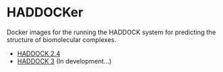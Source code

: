 # HADDOCKer
Docker images for the running the HADDOCK system for predicting the structure of biomolecular complexes.

- [HADDOCK 2.4](HADDOCK2.4)
- [HADDOCK 3](HADDOCK3) (In development...)

